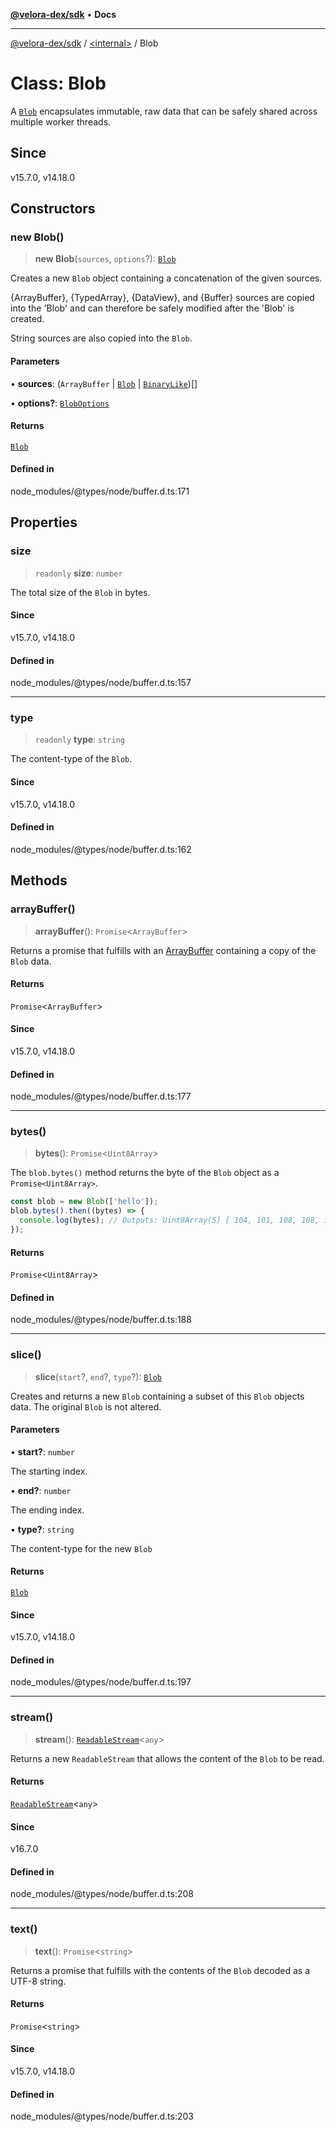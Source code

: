 [**@velora-dex/sdk**](../../README.md) • **Docs**

***

[@velora-dex/sdk](../../globals.md) / [\<internal\>](../README.md) / Blob

# Class: Blob

A [`Blob`](https://developer.mozilla.org/en-US/docs/Web/API/Blob) encapsulates immutable, raw data that can be safely shared across
multiple worker threads.

## Since

v15.7.0, v14.18.0

## Constructors

### new Blob()

> **new Blob**(`sources`, `options`?): [`Blob`](Blob.md)

Creates a new `Blob` object containing a concatenation of the given sources.

{ArrayBuffer}, {TypedArray}, {DataView}, and {Buffer} sources are copied into
the 'Blob' and can therefore be safely modified after the 'Blob' is created.

String sources are also copied into the `Blob`.

#### Parameters

• **sources**: (`ArrayBuffer` \| [`Blob`](Blob.md) \| [`BinaryLike`](../type-aliases/BinaryLike.md))[]

• **options?**: [`BlobOptions`](../interfaces/BlobOptions.md)

#### Returns

[`Blob`](Blob.md)

#### Defined in

node\_modules/@types/node/buffer.d.ts:171

## Properties

### size

> `readonly` **size**: `number`

The total size of the `Blob` in bytes.

#### Since

v15.7.0, v14.18.0

#### Defined in

node\_modules/@types/node/buffer.d.ts:157

***

### type

> `readonly` **type**: `string`

The content-type of the `Blob`.

#### Since

v15.7.0, v14.18.0

#### Defined in

node\_modules/@types/node/buffer.d.ts:162

## Methods

### arrayBuffer()

> **arrayBuffer**(): `Promise`\<`ArrayBuffer`\>

Returns a promise that fulfills with an [ArrayBuffer](https://developer.mozilla.org/en-US/docs/Web/JavaScript/Reference/Global_Objects/ArrayBuffer) containing a copy of
the `Blob` data.

#### Returns

`Promise`\<`ArrayBuffer`\>

#### Since

v15.7.0, v14.18.0

#### Defined in

node\_modules/@types/node/buffer.d.ts:177

***

### bytes()

> **bytes**(): `Promise`\<`Uint8Array`\>

The `blob.bytes()` method returns the byte of the `Blob` object as a `Promise<Uint8Array>`.

```js
const blob = new Blob(['hello']);
blob.bytes().then((bytes) => {
  console.log(bytes); // Outputs: Uint8Array(5) [ 104, 101, 108, 108, 111 ]
});
```

#### Returns

`Promise`\<`Uint8Array`\>

#### Defined in

node\_modules/@types/node/buffer.d.ts:188

***

### slice()

> **slice**(`start`?, `end`?, `type`?): [`Blob`](Blob.md)

Creates and returns a new `Blob` containing a subset of this `Blob` objects
data. The original `Blob` is not altered.

#### Parameters

• **start?**: `number`

The starting index.

• **end?**: `number`

The ending index.

• **type?**: `string`

The content-type for the new `Blob`

#### Returns

[`Blob`](Blob.md)

#### Since

v15.7.0, v14.18.0

#### Defined in

node\_modules/@types/node/buffer.d.ts:197

***

### stream()

> **stream**(): [`ReadableStream`](../interfaces/ReadableStream.md)\<`any`\>

Returns a new `ReadableStream` that allows the content of the `Blob` to be read.

#### Returns

[`ReadableStream`](../interfaces/ReadableStream.md)\<`any`\>

#### Since

v16.7.0

#### Defined in

node\_modules/@types/node/buffer.d.ts:208

***

### text()

> **text**(): `Promise`\<`string`\>

Returns a promise that fulfills with the contents of the `Blob` decoded as a
UTF-8 string.

#### Returns

`Promise`\<`string`\>

#### Since

v15.7.0, v14.18.0

#### Defined in

node\_modules/@types/node/buffer.d.ts:203
